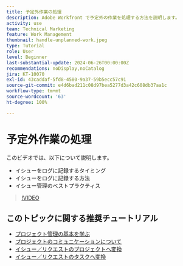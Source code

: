 ```yaml
---
title: 予定外作業の処理
description: Adobe Workfront で予定外の作業を処理する方法を説明します。
activity: use
team: Technical Marketing
feature: Work Management
thumbnail: handle-unplanned-work.jpeg
type: Tutorial
role: User
level: Beginner
last-substantial-update: 2024-06-26T00:00:00Z
recommendations: noDisplay,noCatalog
jira: KT-10070
exl-id: 43caddaf-5fd8-4580-9a37-59b5ecc57c91
source-git-commit: e4d6bad211c08d97bea5277d3a42c608db37aa1c
workflow-type: tm+mt
source-wordcount: '63'
ht-degree: 100%

---
```


# 予定外作業の処理

このビデオでは、以下について説明します。

* イシューをログに記録するタイミング
* イシューをログに記録する方法
* イシュー管理のベストプラクティス

>[!VIDEO](https://video.tv.adobe.com/v/3419488/?quality=12&learn=on)

## このトピックに関する推奨チュートリアル

* [プロジェクト管理の基本を学ぶ](/help/manage-work/projects/getting-started-manage-a-project.md)
* [プロジェクトのコミュニケーションについて](/help/manage-work/projects/understand-project-communication.md)
* [イシュー／リクエストのプロジェクトへ変換](/help/manage-work/issues-requests/create-a-project-from-a-request.md)
* [イシュー／リクエストのタスクへ変換](/help/manage-work/issues-requests/convert-issues-to-other-work-items.md)

